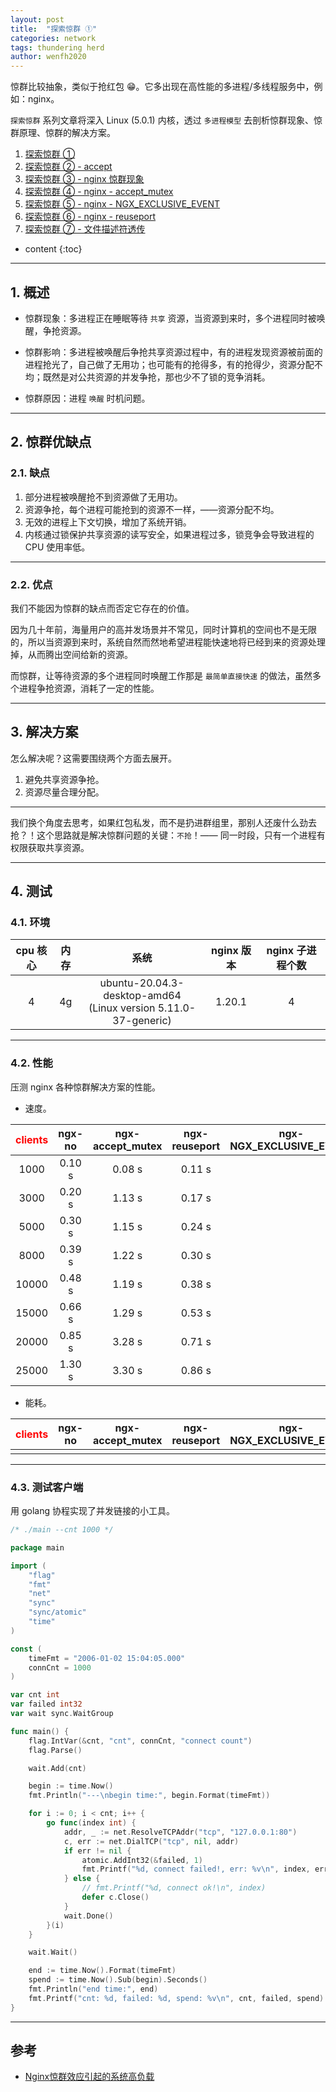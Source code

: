 ```yaml
---
layout: post
title:  "探索惊群 ①"
categories: network
tags: thundering herd
author: wenfh2020
---
```


惊群比较抽象，类似于抢红包 😁。它多出现在高性能的多进程/多线程服务中，例如：nginx。

`探索惊群` 系列文章将深入 Linux (5.0.1) 内核，透过 `多进程模型` 去剖析惊群现象、惊群原理、惊群的解决方案。

1. [探索惊群 ①](https://wenfh2020.com/2021/09/25/thundering-herd/)
2. [探索惊群 ② - accept](https://wenfh2020.com/2021/09/27/thundering-herd-accept/)
3. [探索惊群 ③ - nginx 惊群现象](https://wenfh2020.com/2021/09/29/nginx-thundering-herd/)
4. [探索惊群 ④ - nginx - accept_mutex](https://wenfh2020.com/2021/10/10/nginx-thundering-herd-accept-mutex/)
5. [探索惊群 ⑤ - nginx - NGX_EXCLUSIVE_EVENT](https://wenfh2020.com/2021/10/11/thundering-herd-nginx-epollexclusive/)
6. [探索惊群 ⑥ - nginx - reuseport](https://wenfh2020.com/2021/10/12/thundering-herd-tcp-reuseport/)
7. [探索惊群 ⑦ - 文件描述符透传](https://wenfh2020.com/2021/10/13/thundering-herd-transfer-socket/)





* content
{:toc}

---

## 1. 概述

* 惊群现象：多进程正在睡眠等待 `共享` 资源，当资源到来时，多个进程同时被唤醒，争抢资源。

* 惊群影响：多进程被唤醒后争抢共享资源过程中，有的进程发现资源被前面的进程抢光了，自己做了无用功；也可能有的抢得多，有的抢得少，资源分配不均；既然是对公共资源的并发争抢，那也少不了锁的竞争消耗。

* 惊群原因：进程 `唤醒` 时机问题。

---

## 2. 惊群优缺点

### 2.1. 缺点

1. 部分进程被唤醒抢不到资源做了无用功。
2. 资源争抢，每个进程可能抢到的资源不一样，——资源分配不均。
3. 无效的进程上下文切换，增加了系统开销。
4. 内核通过锁保护共享资源的读写安全，如果进程过多，锁竞争会导致进程的 CPU 使用率低。

---

### 2.2. 优点

我们不能因为惊群的缺点而否定它存在的价值。

因为几十年前，海量用户的高并发场景并不常见，同时计算机的空间也不是无限的，所以当资源到来时，系统自然而然地希望进程能快速地将已经到来的资源处理掉，从而腾出空间给新的资源。

而惊群，让等待资源的多个进程同时唤醒工作那是 `最简单直接快速` 的做法，虽然多个进程争抢资源，消耗了一定的性能。

---

## 3. 解决方案

怎么解决呢？这需要围绕两个方面去展开。

1. 避免共享资源争抢。
2. 资源尽量合理分配。

---

我们换个角度去思考，如果红包私发，而不是扔进群组里，那别人还废什么劲去抢？！这个思路就是解决惊群问题的关键：`不抢`！—— 同一时段，只有一个进程有权限获取共享资源。

---

## 4. 测试

### 4.1. 环境

| cpu 核心 | 内存  |                                系统                                | nginx 版本 | nginx 子进程个数 |
| :------: | :---: | :----------------------------------------------------------------: | :--------: | :--------------: |
|    4     |  4g   | ubuntu-20.04.3-desktop-amd64<br/>(Linux version 5.11.0-37-generic) |   1.20.1   |        4         |

---

### 4.2. 性能

压测 nginx 各种惊群解决方案的性能。

* 速度。

| <font color=red>clients</font> | ngx-no | ngx-accept_mutex | ngx-reuseport | ngx-NGX_EXCLUSIVE_EVENT |
| :----------------------------: | :----: | :--------------: | :-----------: | :---------------------: |
|              1000              | 0.10 s |      0.08 s      |    0.11 s     |                         |
|              3000              | 0.20 s |      1.13 s      |    0.17 s     |                         |
|              5000              | 0.30 s |      1.15 s      |    0.24 s     |                         |
|              8000              | 0.39 s |      1.22 s      |    0.30 s     |                         |
|             10000              | 0.48 s |      1.19 s      |    0.38 s     |                         |
|             15000              | 0.66 s |      1.29 s      |    0.53 s     |
|             20000              | 0.85 s |      3.28 s      |    0.71 s     |
|             25000              | 1.30 s |      3.30 s      |    0.86 s     |                         |

* 能耗。

| <font color=red>clients</font> | ngx-no | ngx-accept_mutex | ngx-reuseport | ngx-NGX_EXCLUSIVE_EVENT |
| :----------------------------: | :----: | :--------------: | :-----------: | :---------------------: |
|                                |        |                  |               |                         |

---

### 4.3. 测试客户端

用 golang 协程实现了并发链接的小工具。

```go
/* ./main --cnt 1000 */

package main

import (
    "flag"
    "fmt"
    "net"
    "sync"
    "sync/atomic"
    "time"
)

const (
    timeFmt = "2006-01-02 15:04:05.000"
    connCnt = 1000
)

var cnt int
var failed int32
var wait sync.WaitGroup

func main() {
    flag.IntVar(&cnt, "cnt", connCnt, "connect count")
    flag.Parse()

    wait.Add(cnt)

    begin := time.Now()
    fmt.Println("---\nbegin time:", begin.Format(timeFmt))

    for i := 0; i < cnt; i++ {
        go func(index int) {
            addr, _ := net.ResolveTCPAddr("tcp", "127.0.0.1:80")
            c, err := net.DialTCP("tcp", nil, addr)
            if err != nil {
                atomic.AddInt32(&failed, 1)
                fmt.Printf("%d, connect failed!, err: %v\n", index, err)
            } else {
                // fmt.Printf("%d, connect ok!\n", index)
                defer c.Close()
            }
            wait.Done()
        }(i)
    }

    wait.Wait()

    end := time.Now().Format(timeFmt)
    spend := time.Now().Sub(begin).Seconds()
    fmt.Println("end time:", end)
    fmt.Printf("cnt: %d, failed: %d, spend: %v\n", cnt, failed, spend)
}
```

---

## 参考

* [Nginx惊群效应引起的系统高负载](https://zhuanlan.zhihu.com/p/401910162)
